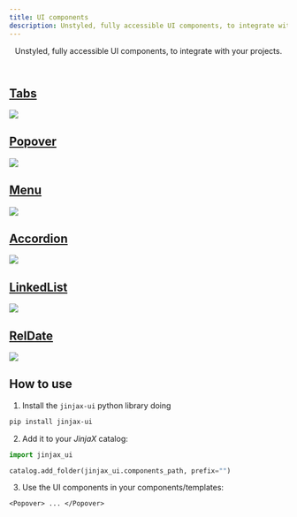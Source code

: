 ```yaml
---
title: UI components
description: Unstyled, fully accessible UI components, to integrate with your projects.
---
```


<Header title="UI components" :section="false">
  Unstyled, fully accessible UI components, to integrate with your projects.
</Header>

<div class="cd-cards not-prose">
  <a class="card" href="/ui/tabs">
    <h2>Tabs</h2>
    <img src="/static/img/ui-tabs.png" />
  </a>
  <a class="card" href="/ui/popover">
    <h2>Popover</h2>
    <img src="/static/img/ui-popover.png" />
  </a>
  <a class="card" href="/ui/menu">
    <h2>Menu</h2>
    <img src="/static/img/ui-menu.png" />
  </a>
  <a class="card" href="/ui/accordion">
    <h2>Accordion</h2>
    <img src="/static/img/ui-accordion.png" />
  </a>
  <a class="card" href="/ui/linkedlist">
    <h2>LinkedList</h2>
    <img src="/static/img/ui-linkedlist.png" />
  </a>
  <a class="card" href="/ui/reldate">
    <h2>RelDate</h2>
    <img src="/static/img/ui-reldate.png" />
  </a>
</div>


## How to use

1. Install the `jinjax-ui` python library doing

  ```bash
  pip install jinjax-ui
  ```

2. Add it to your *JinjaX* catalog:

  ```python
  import jinjax_ui

  catalog.add_folder(jinjax_ui.components_path, prefix="")
  ```

3. Use the UI components in your components/templates:

  ```html+jinja
  <Popover> ... </Popover>
  ```